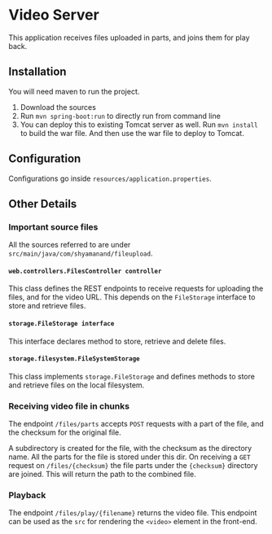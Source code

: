 # Video Server
 
This application receives files uploaded in parts, and joins them for play back.
 
## Installation

You will need maven to run the project. 

1. Download the sources
2. Run `mvn spring-boot:run` to directly run from command line
3. You can deploy this to existing Tomcat server as well. 
Run `mvn install` to build the war file. And then use the war file to deploy to Tomcat.

## Configuration

Configurations go inside `resources/application.properties`.

## Other Details

### Important source files

All the sources referred to are under `src/main/java/com/shyamanand/fileupload`.

#### `web.controllers.FilesController controller`

This class defines the REST endpoints to receive requests for uploading the files, and for the video URL. This depends on the `FileStorage` interface 
to store and retrieve files.

#### `storage.FileStorage interface`

This interface declares method to store, retrieve and delete files.

#### `storage.filesystem.FileSystemStorage`

This class implements `storage.FileStorage` and defines methods to store and retrieve files on the local filesystem.

### Receiving video file in chunks

The endpoint `/files/parts` accepts `POST` requests with a part of the file, and the checksum for the original file.

A subdirectory is created for the file, with the checksum as the directory name. All the parts for the file is stored under this dir. On receiving a `GET`
request on `/files/{checksum}` the file parts under the `{checksum}` directory are joined. This will return the path to the combined file.


### Playback 

The endpoint `/files/play/{filename}` returns the video file. This endpoint can be used as the `src` for rendering the `<video>` element in the front-end.  